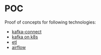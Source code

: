 # POC

Proof of concepts for following technologies:
* [kafka-connect](kafka-connect)
* [kafka on k8s](kafka)
* [etl](data-etl)
* [airflow](airflow)
